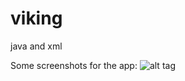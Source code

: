 # viking
java and xml

Some screenshots for the app:
![alt tag](http://pasteboard.co/2DgEEtjrO.png)
